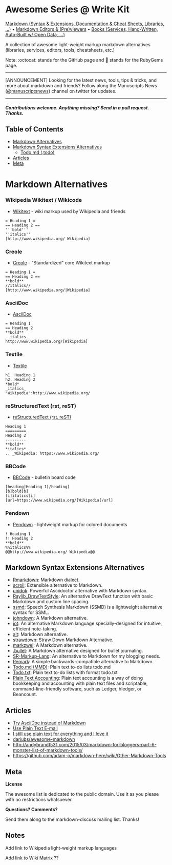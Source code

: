 # Awesome Series @ Write Kit

[Markdown (Syntax & Extensions, Documentation & Cheat Sheets, Libraries, ...)](https://github.com/writekit/awesome-markdown) • 
[Markdown Editors & (Pre)viewers](https://github.com/writekit/awesome-markdown-editors)  •
[Books (Services, Hand-Written, Auto-Built w/ Open Data, ...)](https://github.com/writekit/awesome-books)

A collection of awesome light-weight markup markdown alternatives (libraries, services, editors, tools, cheatsheets, etc.) 

Note: :octocat: stands for the GitHub page and :gem: stands for the RubyGems page.

---

[ANNOUNCEMENT] Looking for the latest news, tools, tips & tricks, and more
about markdown and friends?
Follow along the Manuscripts News ([@manuscriptsnews](https://twitter.com/manuscriptsnews)) channel on twitter for updates.

---


#### _Contributions welcome. Anything missing? Send in a pull request. Thanks._


## Table of Contents

<!--

Generated with [markedpp](#markedpp). Get [nodejs](https://nodejs.org) first

1. $ npm i -g markedpp
2. $ markedpp --github -o README.md README.md

-->

<!-- !toc (minlevel=2 omit="Table of Contents") -->

* [Markdown Alternatives](#markdown)
* [Markdown Syntax Extensions Alternatives](#markdown-syntax-extensions)
  * [Todo.md (.todo)](#multimarkdown-mmd)
* [Articles](#articles)
* [Meta](#meta)

<!-- toc! -->

# Markdown Alternatives

### Wikipedia Wikitext / Wikicode

- [Wikitext](http://en.wikipedia.org/wiki/Help:Wiki_markup) - wiki markup used by Wikipedia and friends

```
= Heading 1 =
== Heading 2 ==
'''bold'''
''italics''
[http://www.wikipedia.org/ Wikipedia]
```

### Creole

- [Creole](http://en.wikipedia.org/wiki/Creole_(markup))  - "Standardized" core Wikitext markup

```
= Heading 1 =
== Heading 2 ==
**bold**
//italics//
[http://www.wikipedia.org/|Wikipedia]
```

### AsciiDoc

- [AsciiDoc](http://en.wikipedia.org/wiki/AsciiDoc)

```
= Heading 1
== Heading 2
**bold**
__italics__
http://www.wikipedia.org/[Wikipedia]
```

### Textile

- [Textile](http://en.wikipedia.org/wiki/Textile_(markup_language))

```
h1. Heading 1
h2. Heading 2
*bold*
_italics_
"Wikipedia":http://www.wikipedia.org/
```

### reStructuredText (rst, reST)

- [reStructuredText (rst, reST)](http://en.wikipedia.org/wiki/ReStructuredText)

```
Heading 1
=========
Heading 2
---------
**bold**
*italics*
.. _Wikipedia: https://www.wikipedia.org/
```

### BBCode

- [BBCode](http://en.wikipedia.org/wiki/BBCode) - bulletin board code

```
[heading]Heading 1[/heading]
[b]bold[b]
[i]italics[i]
[url=https://www.wikipedia.org/]Wikipedia[/url] 
```

### Pendown

- [Pendown](https://github.com/senselogic/PENDOWN) - lightweight markup for colored documents

```
! Heading 1
!! Heading 2
**bold**
%%italics%%
@@http://www.wikipedia.org/ Wikipedia@@
```

## Markdown Syntax Extensions Alternatives
- [Rmarkdown](https://rmarkdown.rstudio.com/): Markdown dialect.
- [scroll](https://github.com/publicdomaincompany/scroll): Extensible alternative to Markdown.
- [unidok](https://github.com/Aloso/unidok): Powerful Asciidoctor alternative with Markdown syntax.
- [Raylib_DrawTextStyle](https://github.com/NightenDushi/Raylib_DrawTextStyle): An alternative DrawText function with basic Markdown and custom line spacing.
- [ssmd](https://github.com/machisuji/ssmd): Speech Synthesis Markdown (SSMD) is a lightweight alternative syntax for SSML.
- [johndown](https://github.com/jcinnamond/johndown): A Markdown alternative.
- [jot](https://github.com/shbhrsaha/jot): An alternative Markdown language specially-designed for intuitive, efficient note-taking.
- [alt](https://github.com/qeaml/alt): Markdown alternative.
- [strawdown](https://github.com/LastCleanShirt/strawdown): Straw Down Markdown Alternative.
- [markzwei](https://github.com/seiferson/markzwei): A Markdown alternative.
- [.bullet](https://github.com/cameronblandford/.bullet): A Markdown alternative designed for bullet journaling.
- [SR-Markup-Lang](https://github.com/BluFedora/SR-Markup-Lang): An alternative to Markdown for my blogging needs.
- [Remark](https://github.com/BradSharp/Remark): A simple backwards-compatible alternative to Markdown.
- [Todo.md (MMD)](https://github.com/todo-md/todo-md): Plain text to-do lists todo.md
- [Todo.txt](http://todotxt.org/): Plain text to-do lists with format todo.txt
- [Plain Text Accounting](https://plaintextaccounting.org/): Plain text accounting is a way of doing bookkeeping and accounting with plain text files and scriptable, command-line-friendly software, such as Ledger, hledger, or Beancount.

## Articles
- [Try AsciiDoc instead of Markdown](https://opensource.com/article/22/8/drop-markdown-asciidoc)
- [Use Plain Text E-mail](https://useplaintext.email/)
- [I still use plain text for everything and I love it](https://lifehacker.com/i-still-use-plain-text-for-everything-and-i-love-it-1758380840)
- [dariubs/awesome-markdown](https://github.com/dariubs/awesome-markdown)
- http://andybrandt531.com/2015/03/markdown-for-bloggers-part-6-monster-list-of-markdown-tools/
- https://github.com/adam-p/markdown-here/wiki/Other-Markdown-Tools

## Meta

**License**

The awesome list is dedicated to the public domain. Use it as you please with no restrictions whatsoever.

**Questions? Comments?**

Send them along to the markdown-discuss mailing list. Thanks!

## Notes
Add link to Wikipedia light-weight markup languages

Add link to Wiki Matrix ??
